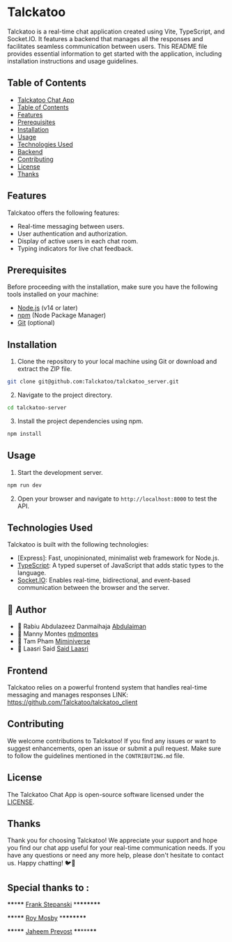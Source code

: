 # Talckatoo

Talckatoo is a real-time chat application created using Vite, TypeScript, and Socket.IO. It features a backend that manages all the responses and facilitates seamless communication between users. This README file provides essential information to get started with the application, including installation instructions and usage guidelines.

## Table of Contents

- [Talckatoo Chat App](#talckatoo-chat-app)
- [Table of Contents](#table-of-contents)
- [Features](#features)
- [Prerequisites](#prerequisites)
- [Installation](#installation)
- [Usage](#usage)
- [Technologies Used](#technologies-used)
- [Backend](#backend)
- [Contributing](#contributing)
- [License](#license)
- [Thanks](#thanks)

## Features

Talckatoo offers the following features:

- Real-time messaging between users.
- User authentication and authorization.
- Display of active users in each chat room.
- Typing indicators for live chat feedback.

## Prerequisites

Before proceeding with the installation, make sure you have the following tools installed on your machine:

- [Node.js](https://nodejs.org) (v14 or later)
- [npm](https://www.npmjs.com/) (Node Package Manager)
- [Git](https://git-scm.com/) (optional)

## Installation

1. Clone the repository to your local machine using Git or download and extract the ZIP file.

```bash
git clone git@github.com:Talckatoo/talckatoo_server.git
```

2. Navigate to the project directory.

```bash
cd talckatoo-server
```

3. Install the project dependencies using npm.

```bash
npm install
```

## Usage

1. Start the development server.

```bash
npm run dev
```

2. Open your browser and navigate to `http://localhost:8000` to test the API.

## Technologies Used

Talckatoo is built with the following technologies:

- [Express]: Fast, unopinionated, minimalist web framework for Node.js.
- [TypeScript](https://www.typescriptlang.org/): A typed superset of JavaScript that adds static types to the language.
- [Socket.IO](https://socket.io/): Enables real-time, bidirectional, and event-based communication between the browser and the server.

## 👥 Author

- 👤 Rabiu Abdulazeez Danmaihaja [Abdulaiman](https://github.com/Abdulaiman)
- 👤 Manny Montes [mdmontes](https://github.com/Miminiverse)
- 👤 Tam Pham [Miminiverse](https://github.com/Miminiverse)
- 👤 Laasri Said [Said Laasri](https://github.com/Said-laasri)

## Frontend

Talckatoo relies on a powerful frontend system that handles real-time messaging and manages responses
LINK: https://github.com/Talckatoo/talckatoo_client

## Contributing

We welcome contributions to Talckatoo! If you find any issues or want to suggest enhancements, open an issue or submit a pull request. Make sure to follow the guidelines mentioned in the `CONTRIBUTING.md` file.

## License

The Talckatoo Chat App is open-source software licensed under the [LICENSE](LICENSE).

## Thanks

Thank you for choosing Talckatoo! We appreciate your support and hope you find our chat app useful for your real-time communication needs. If you have any questions or need any more help, please don't hesitate to contact us. Happy chatting! 🐦💬

## Special thanks to :

**\*\***\***\*\*** [Frank Stepanski](https://github.com/frankstepanski) \***\*\*\*\*\*\*\***

**\*\***\***\*\*** [Roy Mosby](https://github.com/royemosby) \***\*\*\*\*\*\*\***

**\*\***\***\*\*** [Jaheem Prevost](https://github.com/jaheemprevost) **\*\***\*\*\***\*\***
